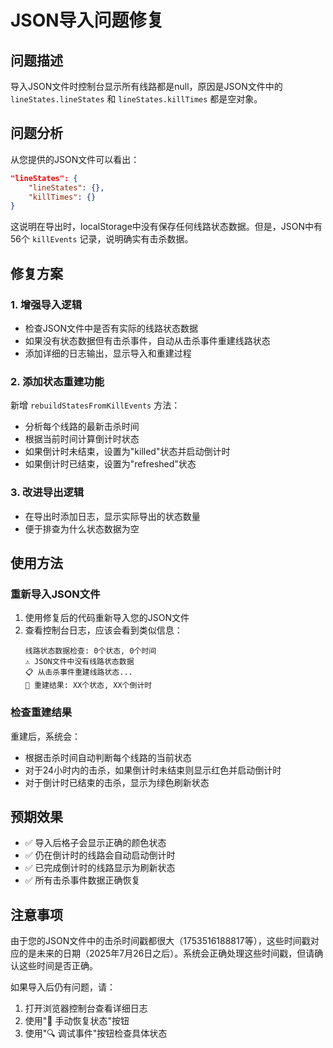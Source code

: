 # JSON导入问题修复

## 问题描述
导入JSON文件时控制台显示所有线路都是null，原因是JSON文件中的 `lineStates.lineStates` 和 `lineStates.killTimes` 都是空对象。

## 问题分析
从您提供的JSON文件可以看出：
```json
"lineStates": {
    "lineStates": {},
    "killTimes": {}
}
```

这说明在导出时，localStorage中没有保存任何线路状态数据。但是，JSON中有56个 `killEvents` 记录，说明确实有击杀数据。

## 修复方案

### 1. 增强导入逻辑
- 检查JSON文件中是否有实际的线路状态数据
- 如果没有状态数据但有击杀事件，自动从击杀事件重建线路状态
- 添加详细的日志输出，显示导入和重建过程

### 2. 添加状态重建功能
新增 `rebuildStatesFromKillEvents` 方法：
- 分析每个线路的最新击杀时间
- 根据当前时间计算倒计时状态
- 如果倒计时未结束，设置为"killed"状态并启动倒计时
- 如果倒计时已结束，设置为"refreshed"状态

### 3. 改进导出逻辑
- 在导出时添加日志，显示实际导出的状态数量
- 便于排查为什么状态数据为空

## 使用方法

### 重新导入JSON文件
1. 使用修复后的代码重新导入您的JSON文件
2. 查看控制台日志，应该会看到类似信息：
   ```
   线路状态数据检查: 0个状态, 0个时间
   ⚠️ JSON文件中没有线路状态数据
   📋 从击杀事件重建线路状态...
   🔄 重建结果: XX个状态, XX个倒计时
   ```

### 检查重建结果
重建后，系统会：
- 根据击杀时间自动判断每个线路的当前状态
- 对于24小时内的击杀，如果倒计时未结束则显示红色并启动倒计时
- 对于倒计时已结束的击杀，显示为绿色刷新状态

## 预期效果
- ✅ 导入后格子会显示正确的颜色状态
- ✅ 仍在倒计时的线路会自动启动倒计时
- ✅ 已完成倒计时的线路显示为刷新状态
- ✅ 所有击杀事件数据正确恢复

## 注意事项
由于您的JSON文件中的击杀时间戳都很大（1753516188817等），这些时间戳对应的是未来的日期（2025年7月26日之后）。系统会正确处理这些时间戳，但请确认这些时间是否正确。

如果导入后仍有问题，请：
1. 打开浏览器控制台查看详细日志
2. 使用"🔄 手动恢复状态"按钮
3. 使用"🔍 调试事件"按钮检查具体状态
